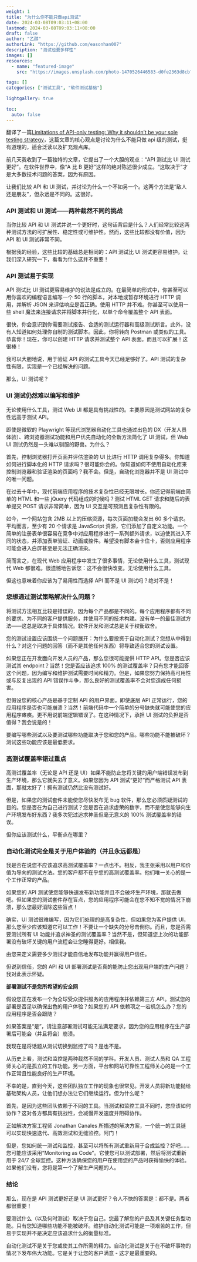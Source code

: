 ```yaml
---
weight: 1
title: "为什么你不能只做api测试"
date: 2024-03-08T09:03:11+08:00
lastmod: 2024-03-08T09:03:11+08:00
draft: false
author: "乙醇"
authorLink: "https://github.com/easonhan007"
description: "测试也要多样性"
images: []
resources:
  - name: "featured-image"
    src: "https://images.unsplash.com/photo-1470526446583-d0fe2363d8cb?w=300"

tags: []
categories: ["测试工具", "软件测试基础"]

lightgallery: true

toc:
  auto: false
---
```


翻译了一篇[Limitations of API-only testing: Why it shouldn’t be your sole testing strategy](https://www.checklyhq.com/blog/limitations-of-api-only-testing/)，这篇文章的核心观点是讨论为什么不能只做 api 级的测试，挺有道理的，适合泛读以及扩充观点库。

前几天我收到了一篇独特的文章，它提出了一个大胆的观点：“API 测试比 UI 测试更好”。在软件世界中，像“A 比 B 更好”这样的绝对陈述很少成立。“这取决于”才是大多数技术问题的答案，因为有原因。

让我们比较 API 和 UI 测试，并讨论为什么一个不如另一个。这两个方法是“敌人还是朋友”，但永远是不同的。这很好。

### API 测试和 UI 测试——两种截然不同的挑战

当你比较 API 和 UI 测试并说一个更好时，这句话背后是什么？人们经常比较这两种测试方法的可扩展性、稳定性或可维护性。然而，这些比较都没有价值，因为 API 和 UI 测试非常不同。

根据我的经验，这些比较的基础总是相同的：API 测试比 UI 测试更容易维护。让我们深入研究一下，看看为什么这并不重要！

### API 测试易于实现

API 测试比 UI 测试更容易维护的说法是成立的。在最简单的形式中，你甚至可以用你喜欢的编程语言编写一个 50 行的脚本，对本地或暂存环境进行 HTTP 调用，并解析 JSON 来评估响应是否正确。使用 HTTP 并不难。你甚至可以使用一些 shell 魔法来连接请求并将脚本并行化，以单个命令覆盖整个 API 表面。

很快，你会意识到你需要测试报告、合适的测试运行器和高级测试断言。此外，没有人知道如何处理你自制的测试脚本。因此，你将转向 Postman 或类似的工具。恭喜你！现在，你可以创建 HTTP 请求并测试整个 API 表面。而且可以扩展！这很棒！

我可以大胆地说，用于验证 API 的测试工具今天已经足够好了。API 测试的复杂性有限，实现是一个已经解决的问题。

那么，UI 测试呢？

### UI 测试仍然难以编写和维护

无论使用什么工具，测试 Web UI 都是具有挑战性的。主要原因是测试网站的复杂性远高于测试 API。

即使是微软的 Playwright 等现代浏览器自动化工具也通过出色的 DX（开发人员体验）、跨浏览器测试功能和用户优先自动化的全新方法简化了 UI 测试，但 Web UI 测试仍然是一头难以驯服的野兽。为什么？

首先，控制浏览器打开页面并评估渲染的 UI 比进行 HTTP 调用复杂得多。你知道如何进行脚本化的 HTTP 请求吗？很可能你会的。你知道如何不使用自动化库来控制浏览器和验证渲染的页面吗？我不会。但是，自动化浏览器并不是 UI 测试中的唯一问题。

在过去十年中，现代前端应用程序的技术复杂性已经无限增长。你还记得前端由简单的 HTML 和一些 jQuery 代码组成的时候吗？测试 HTML GET 请求和随后的表单提交 POST 请求非常简单，因为 UI 交互是可预测且复杂性有限的。

如今，一个网站包含 2MB 以上的压缩资源，每次页面加载会发出 60 多个请求。平均而言，至少有 20 个请求是 JavaScript 资源，它们添加了自定义功能。一个简单的注册表单很容易在竞争中对应用程序进行一系列额外请求，以迫使其进入不同的状态，并添加表单验证、动画或控件。希望没有脚本会卡住卡，否则应用程序可能会进入白屏甚至是无法正确渲染。

简而言之，在现代 Web 应用程序中发生了很多事情，无论使用什么工具，测试现代 Web 都很难。很遗憾地告诉您：这不会很快改变。无论使用什么工具。

但这也意味着你应该为了易用性而选择 API 而不是 UI 测试吗？绝对不是！

### 您想通过测试策略解决什么问题？

将测试方法相互比较是错误的，因为每个产品都是不同的。每个应用程序都有不同的要求、为不同的客户提供服务，并使用不同的技术构建。没有单一的最佳测试方法——这总是取决于具体情况。软件开发和测试总是关于权衡取舍。

您的测试设置应该围绕一个问题展开：为什么要投资于自动化测试？您想从中得到什么？对这个问题的回答（而不是其他任何东西）将导致适合您的测试设置。

如果您正在开发面向开发人员的产品，那么您很可能提供 HTTP API。您是否应该测试其 endpoint？当然！您是否应该追求 100% 的测试覆盖率？只有您才能回答这个问题，因为编写和维护测试需要时间和精力。但是，如果您努力保持高可用性或与反复出现的 API 错误作斗争，那么良好的测试覆盖率不会对您造成任何损害。

但假设您的核心产品是基于定制 API 的用户界面。即使底层 API 正常运行，您的应用程序是否也可能崩溃？当然！前端代码中一个简单的分号缺失就可能使您的应用程序瘫痪。更不用说前端逻辑错误了。在这种情况下，承担 UI 测试的负担是否值得？我会说是的！

要编写哪些测试以及要测试哪些功能取决于您和您的产品。哪些功能不能被破坏？测试这些功能应该是最低要求。

### 高测试覆盖率错过重点

高测试覆盖率（无论是 API 还是 UI）如果不能防止您将关键的用户端错误发布到生产环境，那么它就失去了意义。如果您因为 API 测试“更好”而严格测试 API 表面，那就太好了！拥有测试仍然比没有测试好。

但是，如果您的测试套件未能使您尽快发布无 bug 软件，那么您必须质疑测试的目的。您是否在为自己进行测试？您是否在追求虚荣的数字，而不是使您能够向生产环境发布好东西？我多次犯过追求神圣但毫无意义的 100% 测试覆盖率的错误。

但你应该测试什么，平衡点在哪里？

### 自动化测试完全是关于用户体验的（并且永远都是）

我是否在说您不应该追求高测试覆盖率？一点也不。相反，我主张采用以用户和价值为导向的测试方法。您的客户都不在乎您的高测试覆盖率。他们唯一关心的是一个工作正常的产品。

如果您的 API 测试使您能够快速发布新功能并且不会破坏生产环境，那就去做吧。但如果您的测试套件存在盲点，您的应用程序可能会在您不知不觉的情况下崩溃，那么您最好消除这些盲点！

确实，UI 测试很难编写，因为它们处理的是高复杂性，但如果您为客户提供 UI，那么您至少应该知道它可以工作！不要让一个缺失的分号击倒你。而且，您是否需要测试所有 UI 功能并追求神圣的测试覆盖率？当然不是，但知道您上次的功能部署没有破坏关键的用户流程会让您睡得更好。相信我。

由您来定义需要多少测试才能自信地发布功能并赢得用户信任。

但说到信任，您的 API 和 UI 部署测试是否真的能防止您出现用户端的生产问题？我对此表示怀疑。

**部署测试不是您所希望的安全网**

假设您正在发布一个为全球受众提供服务的应用程序并依赖第三方 API。测试您的部署是否足以确保出色的用户体验？如果您的 API 依赖项之一宕机怎么办？您的应用程序是否会跟随？

如果答案是“是”，请注意部署测试可能无法满足要求，因为您的应用程序在生产部署后可能会（并且将会）崩溃。

我现在是将话题从测试切换到监控了吗？是也不是。

从历史上看，测试和监控是两种截然不同的学科。开发人员、测试人员和 QA 工程师关心的是孤立的工作功能。另一方面，平台和网站可靠性工程师关心的是一个工作正常且性能良好的生产环境。

不幸的是，直到今天，这些团队独立工作的现象也很常见。开发人员将新功能抛给基础架构人员，让他们想办法让它们继续运行。但为什么呢？

首先，是因为这些团队依赖于不同的工具。当测试和监控工具不同时，您应该如何协作？这对各方都具有挑战性，会减慢开发速度并阻碍协作。

正如解决方案工程师 Jonathan Canales 所描述的解决方案，一个统一的工具链可以实现快速迭代、高效测试和无缝监控。阿门！

但是，您如何统一测试和监控，甚至可以将所有测试重新用于合成监控？好吧……您可能应该采用“Monitoring as Code”。它使您可以测试部署，然后将测试重新用于 24/7 全球监控。这种方法确保您的用户在使用您的产品时获得愉快的体验。如果他们没有，您将是第一个了解生产问题的人。

### 结论

那么，现在是 API 测试更好还是 UI 测试更好？令人不快的答案是：都不是。两者都很重要！

要测试什么（以及何时测试）取决于您自己。您最了解您的产品及其关键任务型功能。只有您知道哪些功能不能被破坏。维护自动化测试可能是一项艰苦的工作，但易于实现并不是决定应该追求什么的衡量标准。

自动化测试不是关于您或使其工作所需的精力。自动化测试是关于在不破坏事物的情况下发布伟大功能。它是关于让您的客户满意 - 这才是最重要的。
